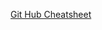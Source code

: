 <a href="https://www.codecademy.com/learn/learn-git/modules/introduction-git-github/cheatsheet">Git Hub Cheatsheet</a>